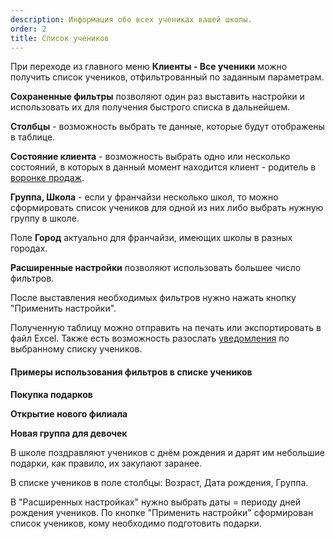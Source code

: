 ```yaml
---
description: Информация обо всех учениках вашей школы.
order: 2
title: Список учеников
---
```


При переходе из главного меню **Клиенты - Все ученики** можно получить список учеников, отфильтрованный по заданным параметрам.

**Сохраненные фильтры** позволяют один раз выставить настройки и использовать их для получения быстрого списка в дальнейшем.

**Столбцы** \- возможность выбрать те данные, которые будут отображены в таблице.

**Состояние клиента** \- возможность выбрать одно или несколько состояний, в которых в данный момент находится клиент - родитель в [воронке продаж](https://informa.gitbook.io/education-erp/klienty/sostoyanie-klientov).

**Группа, Школа** \- если у франчайзи несколько школ, то можно сформировать список учеников для одной из них либо выбрать нужную группу в школе.

Поле **Город** актуально для франчайзи, имеющих школы в разных городах.



**Расширенные настройки** позволяют использовать большее число фильтров.

После выставления необходимых фильтров нужно нажать кнопку "Применить настройки".

Полученную таблицу можно отправить на печать или экспортировать в файл Excel. Также есть возможность разослать [уведомления](https://informa.gitbook.io/education-erp/uvedomleniya/rassylka-uvedomlenii) по выбранному списку учеников.

#### **Примеры использования фильтров в списке учеников**

**Покупка подарков**

**Открытие нового филиала**

**Новая группа для девочек**

В школе поздравляют учеников с днём рождения и дарят им небольшие подарки, как правило, их закупают заранее.

В списке учеников в поле столбцы: Возраст, Дата рождения, Группа.

В "Расширенных настройках" нужно выбрать даты = периоду дней рождения учеников. По кнопке "Применить настройки" сформирован список учеников, кому необходимо подготовить подарки.




